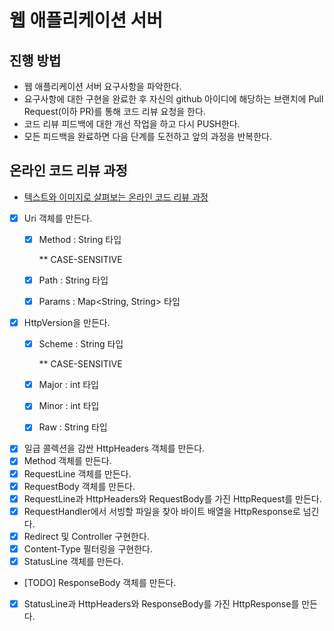 # 웹 애플리케이션 서버

## 진행 방법

* 웹 애플리케이션 서버 요구사항을 파악한다.
* 요구사항에 대한 구현을 완료한 후 자신의 github 아이디에 해당하는 브랜치에 Pull Request(이하 PR)를 통해 코드 리뷰 요청을 한다.
* 코드 리뷰 피드백에 대한 개선 작업을 하고 다시 PUSH한다.
* 모든 피드백을 완료하면 다음 단계를 도전하고 앞의 과정을 반복한다.

## 온라인 코드 리뷰 과정

* [텍스트와 이미지로 살펴보는 온라인 코드 리뷰 과정](https://github.com/next-step/nextstep-docs/tree/master/codereview)

* [X] Uri 객체를 만든다.
    * [X] Method : String 타입

      ** CASE-SENSITIVE

    * [X] Path : String 타입
    * [X] Params : Map<String, String> 타입
* [X] HttpVersion을 만든다.
    * [X] Scheme : String 타입

      ** CASE-SENSITIVE

    * [X] Major : int 타입
    * [X] Minor : int 타입
    * [X] Raw : String 타입
* [X] 일급 콜렉션을 감싼 HttpHeaders 객체를 만든다.
* [X] Method 객체를 만든다.
* [X] RequestLine 객체를 만든다.
* [X] RequestBody 객체를 만든다.
* [X] RequestLine과 HttpHeaders와 RequestBody를 가진 HttpRequest를 만든다.
* [X] RequestHandler에서 서빙할 파일을 찾아 바이트 배열을 HttpResponse로 넘긴다.
* [X] Redirect 및 Controller 구현한다.
* [X] Content-Type 필터링을 구현한다.
* [X] StatusLine 객체를 만든다.
* [TODO] ResponseBody 객체를 만든다.
* [X] StatusLine과 HttpHeaders와 ResponseBody를 가진 HttpResponse를 만든다.
